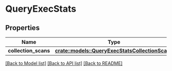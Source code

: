 # QueryExecStats

## Properties

Name | Type | Description | Notes
------------ | ------------- | ------------- | -------------
**collection_scans** | [**crate::models::QueryExecStatsCollectionScans**](QueryExecStats_collectionScans.md) |  | 

[[Back to Model list]](../README.md#documentation-for-models) [[Back to API list]](../README.md#documentation-for-api-endpoints) [[Back to README]](../README.md)


